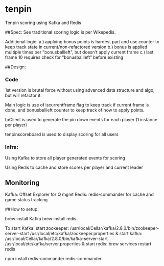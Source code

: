# tenpin
Tenpin scoring using Kafka and Redis

##Spec:
See traditional scoring logic is per Wikepedia.

Additional logic:
a.) applying bonus points is hardest part and use counter to keep track state in current/non-refactored version
b.) bonus is applied multiple times per "bonusballleft", but doesn't apply current frame
c.) last frame 10 requires check for "bonusballleft" before existing

##Design: 
### Code
1st version is brutal force without using advanced data structure and algo, but will refactor it.

Main logic is use of iscurrentframe flag to keep track if current frame is done, and bonusballleft counter
to keep track of how to apply points.

tpClient is used to generate the pin down events for each player (1 instance per player)

tenpinscoreboard is used to display scoring for all users

### Infra:
Using Kafka to store all player generated events for scoring

Using Redis to cache and store scores per player and current leader

## Monitoring
Kafka: Offset Explorer for Q mgmt
Redis: redis-commander for cache and game status tracking

##How to setup:

brew install Kafka 
brew install redis

To start Kafka:
start zookeeper: /usr/local/Cellar/kafka/2.8.0/bin/zookeeper-server-start /usr/local/etc/kafka/zookeeper.properties &
start kafka: /usr/local/Cellar/kafka/2.8.0/bin/kafka-server-start /usr/local/etc/kafka/server.properties &
start redis: brew services restart redis

npm install redis-commander
redis-commander




